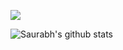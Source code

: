 ![](https://komarev.com/ghpvc/?username=saurabhkhandelwal&color=yellow&style=plastic&&label=Recent+Profile+views)

![Saurabh's github stats](https://github-readme-stats.vercel.app/api?username=saurabhkhandelwal&count_private=true&include_all_commits=true&theme=dracula&hide=stars&show_icons=true)
